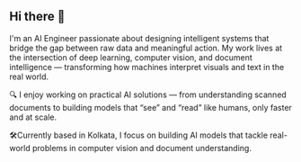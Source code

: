 ## Hi there 👋

I'm an AI Engineer passionate about designing intelligent systems that bridge the gap between raw data and meaningful action. My work lives at the intersection of deep learning, computer vision, and document intelligence — transforming how machines interpret visuals and text in the real world.

🔍 I enjoy working on practical AI solutions — from understanding scanned documents to building models that “see” and “read” like humans, only faster and at scale.

🛠️Currently based in Kolkata, I focus on building AI models that tackle real-world problems in computer vision and document understanding.

<!--
**arnab1203/arnab1203** is a ✨ _special_ ✨ repository because its `README.md` (this file) appears on your GitHub profile.

Here are some ideas to get you started:

- 🔭 I’m currently working on ...
- 🌱 I’m currently learning ...
- 👯 I’m looking to collaborate on ...
- 🤔 I’m looking for help with ...
- 💬 Ask me about ...
- 📫 How to reach me: ...
- 😄 Pronouns: ...
- ⚡ Fun fact: ...
-->
